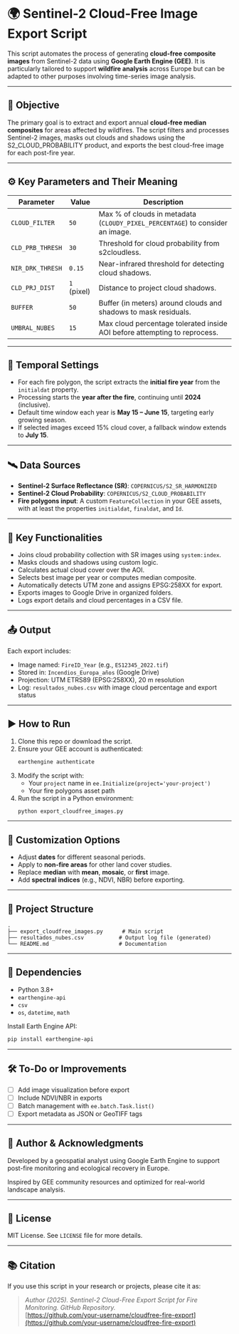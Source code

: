 
# 🌍 Sentinel-2 Cloud-Free Image Export Script

This script automates the process of generating **cloud-free composite images** from Sentinel-2 data using **Google Earth Engine (GEE)**. It is particularly tailored to support **wildfire analysis** across Europe but can be adapted to other purposes involving time-series image analysis.

---

## 📌 Objective

The primary goal is to extract and export annual **cloud-free median composites** for areas affected by wildfires. The script filters and processes Sentinel-2 images, masks out clouds and shadows using the S2_CLOUD_PROBABILITY product, and exports the best cloud-free image for each post-fire year.

---

## ⚙️ Key Parameters and Their Meaning

| Parameter           | Value        | Description |
|---------------------|--------------|-------------|
| `CLOUD_FILTER`      | `50`         | Max % of clouds in metadata (`CLOUDY_PIXEL_PERCENTAGE`) to consider an image. |
| `CLD_PRB_THRESH`    | `30`         | Threshold for cloud probability from s2cloudless. |
| `NIR_DRK_THRESH`    | `0.15`       | Near-infrared threshold for detecting cloud shadows. |
| `CLD_PRJ_DIST`      | `1` (pixel)  | Distance to project cloud shadows. |
| `BUFFER`            | `50`         | Buffer (in meters) around clouds and shadows to mask residuals. |
| `UMBRAL_NUBES`      | `15`         | Max cloud percentage tolerated inside AOI before attempting to reprocess. |

---

## 📅 Temporal Settings

- For each fire polygon, the script extracts the **initial fire year** from the `initialdat` property.
- Processing starts the **year after the fire**, continuing until **2024** (inclusive).
- Default time window each year is **May 15 – June 15**, targeting early growing season.
- If selected images exceed 15% cloud cover, a fallback window extends to **July 15**.

---

## 🛰️ Data Sources

- **Sentinel-2 Surface Reflectance (SR)**: `COPERNICUS/S2_SR_HARMONIZED`
- **Sentinel-2 Cloud Probability**: `COPERNICUS/S2_CLOUD_PROBABILITY`
- **Fire polygons input**: A custom `FeatureCollection` in your GEE assets, with at least the properties `initialdat`, `finaldat`, and `Id`.

---

## 🧠 Key Functionalities

- Joins cloud probability collection with SR images using `system:index`.
- Masks clouds and shadows using custom logic.
- Calculates actual cloud cover over the AOI.
- Selects best image per year or computes median composite.
- Automatically detects UTM zone and assigns EPSG:258XX for export.
- Exports images to Google Drive in organized folders.
- Logs export details and cloud percentages in a CSV file.

---

## 📤 Output

Each export includes:

- Image named: `FireID_Year` (e.g., `ES12345_2022.tif`)
- Stored in: `Incendios_Europa_años` (Google Drive)
- Projection: UTM ETRS89 (EPSG:258XX), 20 m resolution
- Log: `resultados_nubes.csv` with image cloud percentage and export status

---

## ▶️ How to Run

1. Clone this repo or download the script.
2. Ensure your GEE account is authenticated:
   ```bash
   earthengine authenticate
   ```
3. Modify the script with:
   - Your `project` name in `ee.Initialize(project='your-project')`
   - Your fire polygons asset path
4. Run the script in a Python environment:
   ```bash
   python export_cloudfree_images.py
   ```

---

## 🧩 Customization Options

- Adjust **dates** for different seasonal periods.
- Apply to **non-fire areas** for other land cover studies.
- Replace **median** with **mean**, **mosaic**, or **first** image.
- Add **spectral indices** (e.g., NDVI, NBR) before exporting.

---

## 📁 Project Structure

```
.
├── export_cloudfree_images.py      # Main script
├── resultados_nubes.csv           # Output log file (generated)
└── README.md                      # Documentation
```

---

## 🔧 Dependencies

- Python 3.8+
- `earthengine-api`
- `csv`
- `os`, `datetime`, `math`

Install Earth Engine API:
```bash
pip install earthengine-api
```

---

## 🛠️ To-Do or Improvements

- [ ] Add image visualization before export
- [ ] Include NDVI/NBR in exports
- [ ] Batch management with `ee.batch.Task.list()`
- [ ] Export metadata as JSON or GeoTIFF tags

---

## 🧾 Author & Acknowledgments

Developed by a geospatial analyst using Google Earth Engine to support post-fire monitoring and ecological recovery in Europe.

Inspired by GEE community resources and optimized for real-world landscape analysis.

---

## 📄 License

MIT License. See `LICENSE` file for more details.

---

## 📚 Citation

If you use this script in your research or projects, please cite it as:

> *Author (2025). Sentinel-2 Cloud-Free Export Script for Fire Monitoring. GitHub Repository.*  
> [https://github.com/your-username/cloudfree-fire-export](https://github.com/your-username/cloudfree-fire-export)
